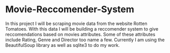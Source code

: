 # Movie-Reccomender-System

In this project I will be scraping movie data from the website Rotten Tomatoes. With this data I will be building a reccomender system to give reccomendations based on movies attributes. Some of these attributes include Rating, Genre and Director too name a few. Currently I am using the BeautifulSoup library as well as sqlite3 to do my work.